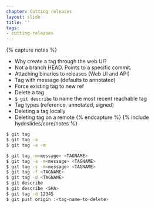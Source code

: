 ```yaml
---
chapter: Cutting releases
layout: slide
title: ''
tags:
- cutting-releases
---
```


{% capture notes %}
* Why create a tag through the web UI?
* Not a branch HEAD. Points to a specific commit.
* Attaching binaries to releases (Web UI and API)
* Tag with message (defaults to annotated)
* Force existing tag to new ref
* Delete a tag
* `$ git describe` to name the most recent reachable tag
* Tag types (reference, annotated, signed)
* Deleting a tag locally
* Deleting tag on a remote
{% endcapture %}
{% include hydeslides/core/notes %}

```bash
$ git tag
$ git tag -a
$ git tag -a -m

$ git tag -m<message> <TAGNAME>
$ git tag -a -m<message> <TAGNAME>
$ git tag -s -m<message> <TAGNAME>
$ git tag -f <TAGNAME>
$ git tag -d <TAGNAME>
$ git describe
$ git describe <SHA>
$ git tag -d 12345
$ git push origin :<tag-name-to-delete>
```
